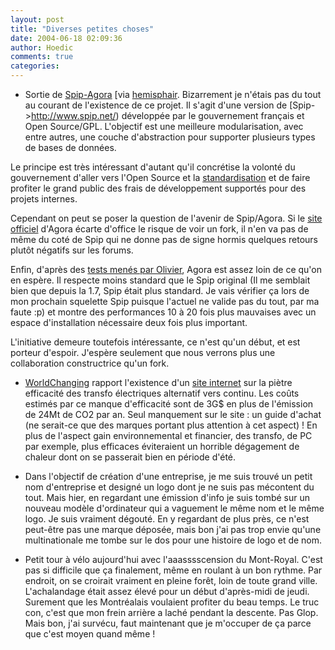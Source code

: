 ```yaml
---
layout: post
title: "Diverses petites choses"
date: 2004-06-18 02:09:36
author: Hoedic
comments: true
categories: 
---
```



- Sortie de [Spip-Agora](http://www.agora.gouv.fr/) [via [hemisphair](http://hemisphair.net/). Bizarrement je n'étais pas du tout au courant de l'existence de ce projet. Il s'agit d'une version de [Spip->http://www.spip.net/) développée par le gouvernement français et Open Source/GPL. L'objectif est une meilleure modularisation, avec entre autres, une couche d'abstraction pour supporter plusieurs types de bases de données.

Le principe est très intéressant d'autant qu'il concrétise la volonté du gouvernement d'aller vers l'Open Source et la [standardisation](http://standblog.org/blog/2004/06/16/93113531-sortie-de-spip-agora) et de faire profiter le grand public des frais de développement supportés pour des projets internes.

Cependant on peut se poser la question de l'avenir de Spip/Agora. Si le [site officiel](http://www.agora.gouv.fr/) d'Agora écarte d'office le risque de voir un fork, il n'en va pas de même du coté de Spip qui ne donne pas de signe hormis quelques retours plutôt négatifs sur les forums.

Enfin, d'après des [tests menés par Olivier](http://www.neokraft.net/blog/2004/06/17/515-comparaison-spip-spip-agora), Agora est assez loin de ce qu'on en espère. Il respecte moins standard que le Spip original (Il me semblait bien que depuis la 1.7, Spip était plus standard. Je vais vérifier ça lors de mon prochain squelette Spip puisque l'actuel ne valide pas du tout, par ma faute :p) et montre des performances 10 à 20 fois plus mauvaises avec un espace d'installation nécessaire deux fois plus important.

L'initiative demeure toutefois intéressante, ce n'est qu'un début, et est porteur d'espoir. J'espère seulement que nous verrons plus une collaboration constructrice qu'un fork.

-  [WorldChanging](http://www.worldchanging.com/) rapport l'existence d'un [site internet](http://www.efficientpowersupplies.org/) sur la piètre efficacité des transfo électriques alternatif vers continu. Les coûts estimés par ce manque d'efficacité sont de 3G$ en plus de l'émission de 24Mt de CO2 par an. Seul manquement sur le site : un guide d'achat (ne serait-ce que des marques portant plus attention à cet aspect) ! En plus de l'aspect gain environnemental et financier, des transfo, de PC par exemple, plus efficaces éviteraient un horrible dégagement de chaleur dont on se passerait bien en période d'été.

-  Dans l'objectif de création d'une entreprise, je me suis trouvé un petit nom d'entreprise et designé un logo dont je ne suis pas mécontent du tout. Mais hier, en regardant une émission d'info je suis tombé sur un nouveau modèle d'ordinateur qui a vaguement le même nom et le même logo. Je suis vraiment dégouté. En y regardant de plus près, ce n'est peut-être pas une marque déposée, mais bon j'ai pas trop envie qu'une multinationale me tombe sur le dos pour une histoire de logo et de nom.

-  Petit tour à vélo aujourd'hui avec l'aaasssscension du Mont-Royal. C'est pas si difficile que ça finalement, même en roulant à un bon rythme. Par endroit, on se croirait vraiment en pleine forêt, loin de toute grand ville. L'achalandage était assez élevé pour un début d'après-midi de jeudi. Surement que les Montréalais voulaient profiter du beau temps. Le truc con, c'est que mon frein arrière a laché pendant la descente. Pas Glop. Mais bon, j'ai survécu, faut maintenant que je m'occuper de ça parce que c'est moyen quand même !